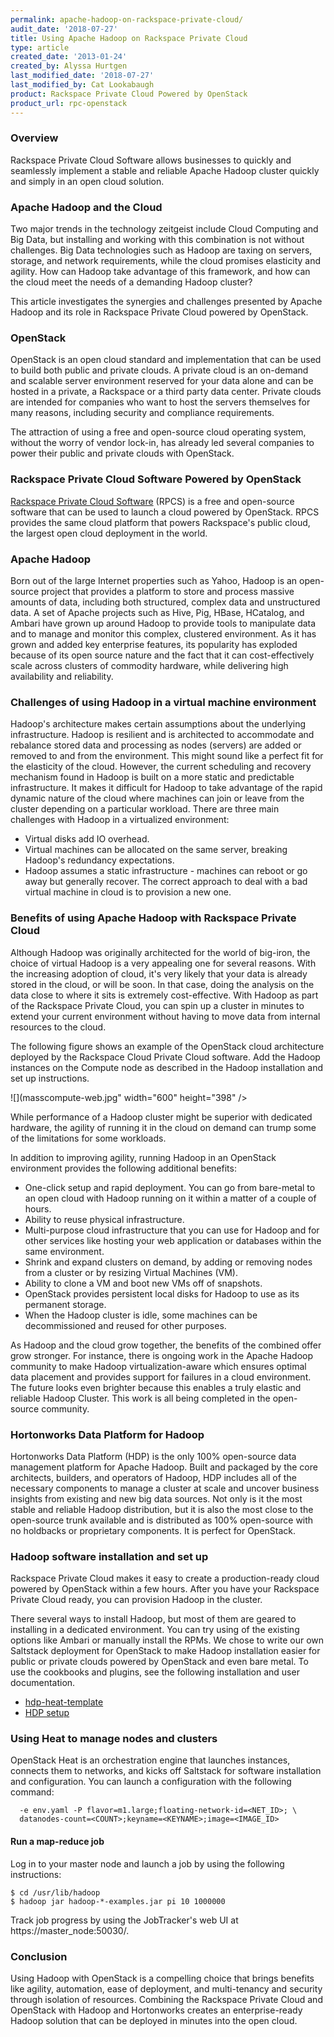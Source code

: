 ```yaml
---
permalink: apache-hadoop-on-rackspace-private-cloud/
audit_date: '2018-07-27'
title: Using Apache Hadoop on Rackspace Private Cloud
type: article
created_date: '2013-01-24'
created_by: Alyssa Hurtgen
last_modified_date: '2018-07-27'
last_modified_by: Cat Lookabaugh
product: Rackspace Private Cloud Powered by OpenStack
product_url: rpc-openstack
---
```


### Overview

Rackspace Private Cloud Software allows businesses to quickly and
seamlessly implement a stable and reliable Apache Hadoop cluster quickly
and simply in an open cloud solution.

### Apache Hadoop and the Cloud

Two major trends in the technology zeitgeist include Cloud Computing and
Big Data, but installing and working with this combination is not without challenges. 
Big Data technologies such as Hadoop are taxing on servers, storage, and network
requirements, while the cloud promises elasticity and agility. How can
Hadoop take advantage of this framework, and how can the cloud meet the
needs of a demanding Hadoop cluster?

This article investigates the synergies and challenges presented by Apache
Hadoop and its role in Rackspace Private Cloud powered by OpenStack.


### OpenStack

OpenStack is an open cloud standard and implementation that can be used
to build both public and private clouds. A private cloud is an on-demand
and scalable server environment reserved for your data alone and can be
hosted in a private, a Rackspace or a third party data center.
Private clouds are intended for companies who want to host the servers
themselves for many reasons, including security and compliance requirements.

The attraction of using a free and open-source cloud operating system,
without the worry of vendor lock-in, has already led several companies to
power their public and private clouds with OpenStack.

### Rackspace Private Cloud Software Powered by OpenStack

[Rackspace Private Cloud
Software](https://www.rackspace.com/cloud/private/) (RPCS) is a free and
open-source software that can be used to launch a cloud powered by
OpenStack. RPCS provides the same
cloud platform that powers Rackspace's public cloud, the largest open
cloud deployment in the world.

### Apache Hadoop

Born out of the large Internet properties such as Yahoo, Hadoop is an
open-source project that provides a platform to store and process
massive amounts of data, including both structured, complex data and unstructured
data. A set of Apache projects such as Hive, Pig, HBase,
HCatalog, and Ambari have grown up around Hadoop to provide tools to
manipulate data and to manage and monitor this complex, clustered
environment. As it has grown and added key enterprise features, its
popularity has exploded because of its open source nature and the
fact that it can cost-effectively scale across clusters of commodity
hardware, while delivering high availability and reliability.


### Challenges of using Hadoop in a virtual machine environment

Hadoop's architecture makes certain assumptions about the underlying
infrastructure. Hadoop is resilient and is architected to accommodate
and rebalance stored data and processing as nodes (servers) are added or
removed to and from the environment. This might sound like a perfect fit for
the elasticity of the cloud. However, the current scheduling and
recovery mechanism found in Hadoop is built on a more static and
predictable infrastructure. It makes it difficult for Hadoop to take
advantage of the rapid dynamic nature of the cloud where machines can
join or leave from the cluster depending on a particular workload. There
are three main challenges with Hadoop in a virtualized environment:

-   Virtual disks add IO overhead.
-   Virtual machines can be allocated on the same server, breaking
    Hadoop's redundancy expectations.
-   Hadoop assumes a static infrastructure - machines can reboot or go
    away but generally recover. The correct approach to deal with a bad
    virtual machine in cloud is to provision a new one.

### Benefits of using Apache Hadoop with Rackspace Private Cloud

Although Hadoop was originally architected for the world of big-iron,
the choice of virtual Hadoop is a very appealing one for several
reasons. With the increasing adoption of cloud, it's very likely that
your data is already stored in the cloud, or will be soon. In that case,
doing the analysis on the data close to where it sits is extremely
cost-effective. With Hadoop as part of the Rackspace Private Cloud, 
you can spin up a cluster in minutes to extend your
current environment without having to move data from internal
resources to the cloud. 

The following figure shows an example of the OpenStack cloud architecture 
deployed by the Rackspace Cloud Private Cloud software. Add the 
Hadoop instances on the Compute node as described in the Hadoop installation 
and set up instructions. 

![](masscompute-web.jpg" width="600" height="398" />


While performance of a Hadoop cluster might be superior with dedicated
hardware, the agility of running it in the cloud on demand can trump
some of the limitations for some workloads.

In addition to improving agility, running Hadoop in an OpenStack environment provides the following 
additional benefits: 

-   One-click setup
    and rapid deployment. You can go from bare-metal to an open cloud
    with Hadoop running on it within a matter of a couple of hours.
-   Ability to reuse physical infrastructure.
-   Multi-purpose cloud infrastructure that you can use for
    Hadoop and for other services like hosting your web application or
    databases within the same environment.
-   Shrink and expand clusters on demand, by adding or removing nodes from a
    cluster or by resizing Virtual Machines (VM).
-   Ability to clone a VM and boot new VMs off of snapshots.
-   OpenStack provides persistent local disks for Hadoop to use as
    its permanent storage.
-   When the Hadoop cluster is idle, some machines can be decommissioned
    and reused for other purposes.

As Hadoop and the cloud grow together, the benefits of the combined
offer grow stronger. For instance, there is ongoing work in
the Apache Hadoop community to make Hadoop virtualization-aware which
ensures optimal data placement and provides support for failures in a
cloud environment. The future looks even brighter because this enables a
truly elastic and reliable Hadoop Cluster. This work is all being
completed in the open-source community.

### Hortonworks Data Platform for Hadoop

Hortonworks Data Platform (HDP) is the only 100% open-source data
management platform for Apache Hadoop. Built and packaged by the core
architects, builders, and operators of Hadoop, HDP includes all of the
necessary components to manage a cluster at scale and uncover business
insights from existing and new big data sources.  Not only is it the
most stable and reliable Hadoop distribution, but it is also the most
close to the open-source trunk available and is distributed as 100% 
open-source with no holdbacks or proprietary components. It is perfect for
OpenStack.

### Hadoop software installation and set up

Rackspace Private Cloud makes it easy to create a production-ready cloud powered by
OpenStack within a few hours. After you have your Rackspace Private
Cloud ready, you can provision Hadoop in the cluster.

There several ways to install Hadoop, but most of them are geared
to installing in a dedicated environment. You can try using 
of the existing options like Ambari or manually install
the RPMs. We chose to write our own Saltstack deployment
for OpenStack to make Hadoop installation easier for public or private
clouds powered by OpenStack and even bare metal. To use the cookbooks and plugins, 
see the following installation and user documentation. 

-   [hdp-heat-template](https://github.com/rcbops/RPC-Heat-HDP)
-   [HDP setup](https://github.com/rcbops/hadoop-formula)


### Using Heat to manage nodes and clusters

OpenStack Heat is an orchestration engine that launches instances, connects
them to networks, and kicks off Saltstack for software installation and 
configuration. You can launch a configuration with the following command:

```heat stack-create hadoop-stack -f hadoop-stack.yaml \
  -e env.yaml -P flavor=m1.large;floating-network-id=<NET_ID>; \
  datanodes-count=<COUNT>;keyname=<KEYNAME>;image=<IMAGE_ID>
  ```

#### Run a map-reduce job

Log in to your master node and launch a job by using the following instructions:

    $ cd /usr/lib/hadoop
    $ hadoop jar hadoop-*-examples.jar pi 10 1000000

Track job progress by using the JobTracker's web UI at https://master\_node:50030/.

### Conclusion

Using Hadoop with OpenStack is a compelling choice that
brings benefits like agility, automation, ease of deployment, and
multi-tenancy and security through isolation of resources. Combining the
Rackspace Private Cloud and OpenStack with Hadoop and Hortonworks
creates an enterprise-ready Hadoop solution that can be deployed in
minutes into the open cloud.
